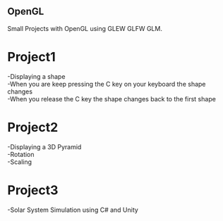 ## OpenGL
Small Projects with OpenGL using GLEW GLFW GLM.                                                                                                                                     

# Project1
-Displaying a shape                                                                                                                                                                 
-When you are keep pressing the C key on your keyboard the shape changes                                                                                                           
-When you release the C key the shape changes back to the first shape           


# Project2
-Displaying a 3D Pyramid                                                                                                                                                           
-Rotation                                                                                                                                                                           
-Scaling

# Project3
-Solar System Simulation using C# and Unity
